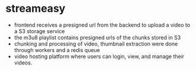 # streameasy

- frontend receives a presigned url from the backend to upload a video to a S3 storage service
- the m3u8 playlist contains presigned urls of the chunks stored in S3
- chunking and processing of video, thumbnail extraction were done through workers and a redis queue
- video hosting platform where users can login, view, and manage their videos.